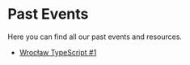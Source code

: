 # Past Events

Here you can find all our past events and resources.

- [Wrocław TypeScript #1](https://github.com/WrocTypeScript/past-events/blob/master/30.01.2019.md)
